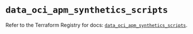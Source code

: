 # `data_oci_apm_synthetics_scripts`

Refer to the Terraform Registry for docs: [`data_oci_apm_synthetics_scripts`](https://registry.terraform.io/providers/oracle/oci/6.37.0/docs/data-sources/apm_synthetics_scripts).

